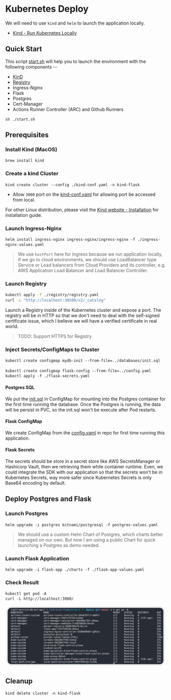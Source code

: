 # Kubernetes Deploy
We will need to use `kind` and `helm` to launch the application locally.
- [Kind - Run Kubernetes Locally](https://kind.sigs.k8s.io/)

## Quick Start
This script [start.sh](./start.sh) will help you to launch the environment with the following components --
- [KinD](./infra/kind-conf.yaml)
- [Registry](./registry/registry.yaml)
- Ingress-Nginx
- Flask
- Postgres
- Cert-Manager
- Actions Runner Controller (ARC) and Github Runners
```commandline
sh ./start.sh
```


## Prerequisites
### Install Kind (MacOS)
```commandline
brew install kind
```

### Create a kind Cluster
```commandline
kind create cluster --config ./kind-conf.yaml -n kind-flask
```

- Allow `3000` port on the [kind-conf.yaml](kind-conf.yaml) for allowing port be accessed from local. 

For other Linux distribution, please visit the [Kind website - Installation](https://kind.sigs.k8s.io/docs/user/quick-start/#installation) for installation guide.

### Launch Ingress-Nginx
```commandline
helm install ingress-nginx ingress-nginx/ingress-nginx -f ./ingress-nginx-values.yaml
```
> We use `hostPort` here for Ingress because we run application locally, 
> if we go to cloud environments, 
> we should use LoadBalancer type Service or Load balancers from Cloud Providers and its controller, 
> e.g. AWS Application Load Balancer and Load Balancer Controller. 

### Launch Registry
```bash
kubectl apply -f ./registry/registry.yaml
curl -L "http://localhost:30500/v2/_catalog"
```
Launch a Registry inside of the Kubernetes cluster and expose a port. 
The registry will be in HTTP so that we don't need to deal with the self-signed certificate issue, which I believe we will have a verified certificate in real world.
> TODO: Support HTTPS for Registry

### Inject Secrets/ConfigMaps to Cluster
```commandline
kubectl create configmap mydb-init --from-file=../databases/init.sql

kubectl create configmap flask-config --from-file=../config.yaml
kubectl apply -f ./flask-secrets.yaml
```
#### Postgres SQL
We put the [init.sql](../databases/init.sql) in ConfigMap for mounting into the Postgres container for the first time running the database. Once the Postgres is running, the data will be persist in PVC, so the init.sql won't be execute after Pod restarts.

#### Flask ConfigMap
We create ConfigMap from the [config.yaml](../config.yaml) in repo for first time running this application. 

#### Flask Secrets
The secrets should be store in a secret store like AWS SecretsManager or Hashicorp Vault, then we retrieving them while container runtime. Even, we could integrate the SDK with our application so that the secrets won't be in Kubernetes Secrets, way more safer since Kubernetes Secrets is only Base64 encoding by default.


## Deploy Postgres and Flask
### Launch Postgres
```commandline
helm upgrade -i postgres bitnami/postgresql -f postgres-values.yaml
```
> We should use a custom Helm Chart of Postgres, which charts better managed on our own.
> But now I am using a public Chart for quick launching a Postgres as demo needed.

### Launch Flask Application
```commandline
helm upgrade -i flask-app ./charts -f ./flask-app-values.yaml
```

### Check Result
```
kubectl get pod -A
curl -L http://localhost:3000/
```
![alt text](pod_status.png)


## Cleanup
```commandline
kind delete cluster -n kind-flask
```


